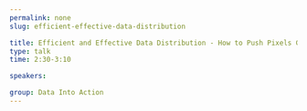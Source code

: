 ```yaml
---
permalink: none
slug: efficient-effective-data-distribution

title: Efficient and Effective Data Distribution - How to Push Pixels Globally
type: talk
time: 2:30-3:10

speakers:

group: Data Into Action
---
```

